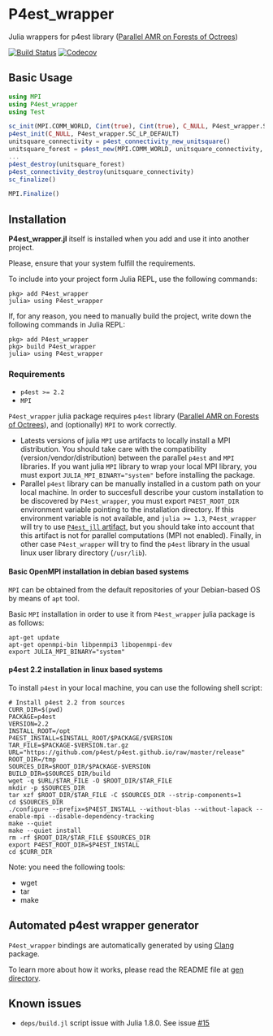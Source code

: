# P4est_wrapper

Julia wrappers for p4est library ([Parallel AMR on Forests of Octrees](http://www.p4est.org/))

[![Build Status](https://github.com/gridap/P4est_wrapper.jl/workflows/CI/badge.svg?branch=master)](https://github.com/gridap/P4est_wrapper.jl/actions)
[![Codecov](https://codecov.io/gh/gridap/P4est_wrapper.jl/branch/master/graph/badge.svg)](https://codecov.io/gh/gridap/P4est_wrapper.jl)


## Basic Usage

```julia
using MPI
using P4est_wrapper
using Test

sc_init(MPI.COMM_WORLD, Cint(true), Cint(true), C_NULL, P4est_wrapper.SC_LP_DEFAULT)
p4est_init(C_NULL, P4est_wrapper.SC_LP_DEFAULT)
unitsquare_connectivity = p4est_connectivity_new_unitsquare() 
unitsquare_forest = p4est_new(MPI.COMM_WORLD, unitsquare_connectivity, 0, C_NULL, C_NULL) 
...
p4est_destroy(unitsquare_forest)
p4est_connectivity_destroy(unitsquare_connectivity)
sc_finalize()

MPI.Finalize()
```


## Installation

**P4est_wrapper.jl** itself is installed when you add and use it into another project.

Please, ensure that your system fulfill the requirements.

To include into your project form Julia REPL, use the following commands:

```
pkg> add P4est_wrapper
julia> using P4est_wrapper
```

If, for any reason, you need to manually build the project, write down the following commands in Julia REPL:
```
pkg> add P4est_wrapper
pkg> build P4est_wrapper
julia> using P4est_wrapper
```

### Requirements

  - `p4est >= 2.2`
  - `MPI` 

`P4est_wrapper` julia package requires `p4est` library ([Parallel AMR on Forests of Octrees](http://www.p4est.org/)), and (optionally) `MPI` to work correctly. 
  - Latests versions of julia `MPI` use artifacts to locally install a MPI distribution. You should take care with the compatibility (version/vendor/distribution) between the parallel `p4est` and `MPI` libraries. If you want julia `MPI` library to wrap your local MPI library, you must export `JULIA_MPI_BINARY="system"` before installing the package.
  - Parallel `p4est` library can be manually installed in a custom path on your local machine. In order to succesfull describe your custom installation to be discovered by `P4est_wrapper`, you must export `P4EST_ROOT_DIR` environment variable pointing to the installation directory. If this environment variable is not available, and `julia >= 1.3`, `P4est_wrapper` will try to  use [`P4est_jll` artifact](https://github.com/JuliaBinaryWrappers/P4est_jll.jl), but you should take into account that this artifact is not for parallel computations (MPI not enabled). Finally, in other case `P4est_wrapper` will try to find the `p4est` library in the usual linux user library directory (`/usr/lib`).

#### Basic OpenMPI installation in debian based systems

`MPI` can be obtained from the default repositories of your Debian-based OS by means of `apt` tool.

Basic `MPI` installation in order to use it from `P4est_wrapper` julia package is as follows:

```
apt-get update
apt-get openmpi-bin libpenmpi3 libopenmpi-dev
export JULIA_MPI_BINARY="system"
```

#### p4est 2.2 installation in linux based systems

To install `p4est` in your local machine, you can use the following shell script:

```
# Install p4est 2.2 from sources
CURR_DIR=$(pwd)
PACKAGE=p4est
VERSION=2.2
INSTALL_ROOT=/opt
P4EST_INSTALL=$INSTALL_ROOT/$PACKAGE/$VERSION
TAR_FILE=$PACKAGE-$VERSION.tar.gz
URL="https://github.com/p4est/p4est.github.io/raw/master/release"
ROOT_DIR=/tmp
SOURCES_DIR=$ROOT_DIR/$PACKAGE-$VERSION
BUILD_DIR=$SOURCES_DIR/build
wget -q $URL/$TAR_FILE -O $ROOT_DIR/$TAR_FILE
mkdir -p $SOURCES_DIR
tar xzf $ROOT_DIR/$TAR_FILE -C $SOURCES_DIR --strip-components=1
cd $SOURCES_DIR
./configure --prefix=$P4EST_INSTALL --without-blas --without-lapack --enable-mpi --disable-dependency-tracking
make --quiet
make --quiet install
rm -rf $ROOT_DIR/$TAR_FILE $SOURCES_DIR
export P4EST_ROOT_DIR=$P4EST_INSTALL
cd $CURR_DIR
```

Note: you need the following tools:
  - wget
  - tar
  - make

## Automated p4est wrapper generator

`P4est_wrapper` bindings are automatically generated by using [Clang](https://github.com/JuliaInterop/Clang.jl) package.

To learn more about how it works, please read the README file at [gen directory](https://github.com/gridap/P4est_wrapper.jl/tree/master/gen).

## Known issues 
 * `deps/build.jl` script issue with Julia 1.8.0. See issue [#15](https://github.com/gridap/P4est_wrapper.jl/issues/15)



